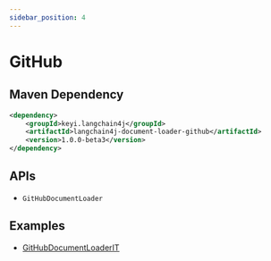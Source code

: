 ```yaml
---
sidebar_position: 4
---
```


# GitHub


## Maven Dependency

```xml
<dependency>
    <groupId>keyi.langchain4j</groupId>
    <artifactId>langchain4j-document-loader-github</artifactId>
    <version>1.0.0-beta3</version>
</dependency>
```


## APIs

- `GitHubDocumentLoader`


## Examples

- [GitHubDocumentLoaderIT](https://github.com/langchain4j/langchain4j/blob/main/document-loaders/langchain4j-document-loader-github/src/test/java/dev/langchain4j/data/document/loader/github/GitHubDocumentLoaderIT.java)
